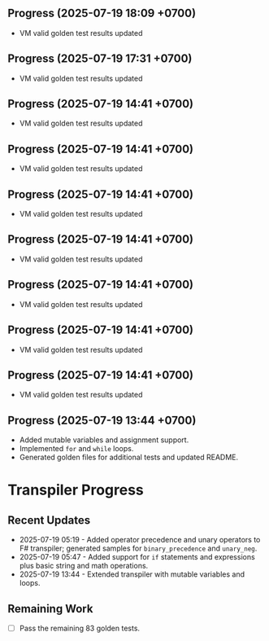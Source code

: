 ## Progress (2025-07-19 18:09 +0700)
- VM valid golden test results updated

## Progress (2025-07-19 17:31 +0700)
- VM valid golden test results updated

## Progress (2025-07-19 14:41 +0700)
- VM valid golden test results updated

## Progress (2025-07-19 14:41 +0700)
- VM valid golden test results updated

## Progress (2025-07-19 14:41 +0700)
- VM valid golden test results updated

## Progress (2025-07-19 14:41 +0700)
- VM valid golden test results updated

## Progress (2025-07-19 14:41 +0700)
- VM valid golden test results updated

## Progress (2025-07-19 14:41 +0700)
- VM valid golden test results updated

## Progress (2025-07-19 14:41 +0700)
- VM valid golden test results updated

## Progress (2025-07-19 13:44 +0700)
- Added mutable variables and assignment support.
- Implemented `for` and `while` loops.
- Generated golden files for additional tests and updated README.

# Transpiler Progress

## Recent Updates
- 2025-07-19 05:19 - Added operator precedence and unary operators to F# transpiler; generated samples for `binary_precedence` and `unary_neg`.
- 2025-07-19 05:47 - Added support for `if` statements and expressions plus basic string and math operations.
- 2025-07-19 13:44 - Extended transpiler with mutable variables and loops.

## Remaining Work
- [ ] Pass the remaining 83 golden tests.
